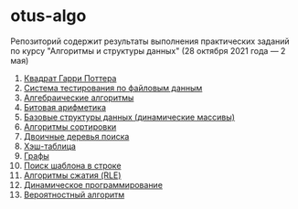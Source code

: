 # otus-algo
Репозиторий содержит результаты выполнения
практических заданий по курсу "Алгоритмы и структуры данных"
(28 октября 2021 года — 2 мая)

1. [Квадрат Гарри Поттера](https://github.com/Ampermetr123/otus-algo/tree/hw1)
2. [Система тестирования по файловым данным](https://github.com/Ampermetr123/otus-algo/tree/hw2)
3. [Алгебраические алгоритмы](https://github.com/Ampermetr123/otus-algo/tree/hw3)
4. [Битовая арифметика](https://github.com/Ampermetr123/otus-algo/tree/hw4)
5. [Базовые структуры данных (динамические массивы)](https://github.com/Ampermetr123/otus-algo/tree/hw5)
6. [Алгоритмы сортировки](https://github.com/Ampermetr123/otus-algo/tree/sort)
7. [Двоичные деревья поиска](https://github.com/Ampermetr123/otus-algo/tree/trees)
8. [Хэш-таблица](https://github.com/Ampermetr123/otus-algo/tree/hash)
9. [Графы](https://github.com/Ampermetr123/otus-algo/tree/graph)
10. [Поиск шаблона в строке](https://github.com/Ampermetr123/otus-algo/tree/strings)
11. [Алгоритмы сжатия (RLE)](https://github.com/Ampermetr123/otus-algo/tree/rle)
12. [Динамическое программирование](https://github.com/Ampermetr123/otus-algo/tree/dynamic)
13. [Вероятностный алгоритм](https://github.com/Ampermetr123/otus-algo/tree/probability)
